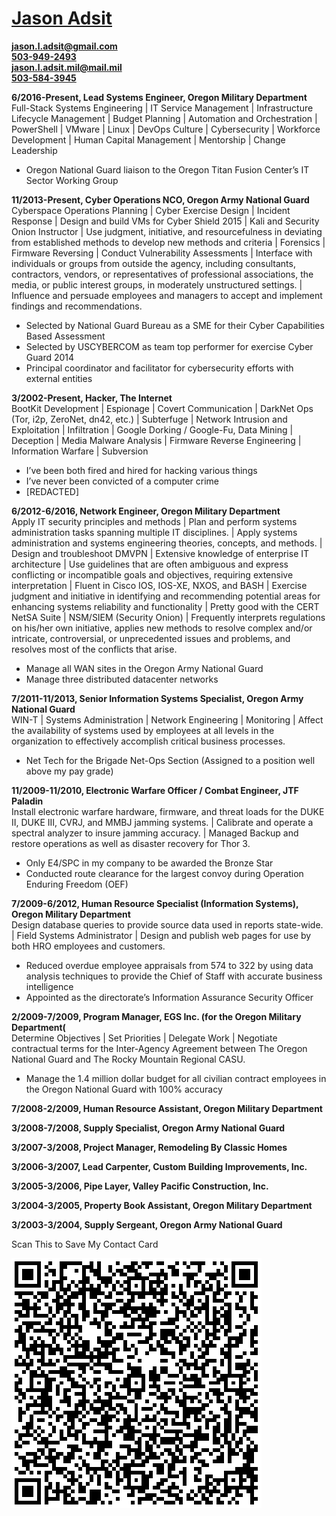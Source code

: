 # [Jason Adsit](https://raw.githubusercontent.com/jasonadsit/resume/master/resume.pdf)  
**[jason.l.adsit@gmail.com](mailto:jason.l.adsit@gmail.com)**  
**[503-949-2493](tel:5039492493)**  
**[jason.l.adsit.mil@mail.mil](mailto:jason.l.adsit.mil@mail.mil)**  
**[503-584-3945](tel:5035843945)**  
  
**6/2016-Present, Lead Systems Engineer, Oregon Military Department**  
Full-Stack Systems Engineering &#124; IT Service Management &#124; Infrastructure Lifecycle Management &#124; Budget Planning &#124; Automation and Orchestration &#124; PowerShell &#124; VMware &#124; Linux &#124; DevOps Culture &#124; Cybersecurity &#124; Workforce Development &#124; Human Capital Management &#124; Mentorship &#124; Change Leadership  
* Oregon National Guard liaison to the Oregon Titan Fusion Center’s IT Sector Working Group  
  
**11/2013-Present, Cyber Operations NCO, Oregon Army National Guard**  
Cyberspace Operations Planning &#124; Cyber Exercise Design &#124; Incident Response &#124; Design and build VMs for Cyber Shield 2015 &#124; Kali and Security Onion Instructor &#124; Use judgment, initiative, and resourcefulness in deviating from established methods to develop new methods and criteria &#124; Forensics &#124; Firmware Reversing &#124; Conduct Vulnerability Assessments &#124; Interface with individuals or groups from outside the agency, including consultants, contractors, vendors, or representatives of professional associations, the media, or public interest groups, in moderately unstructured settings. &#124; Influence and persuade employees and managers to accept and implement findings and recommendations.  
* Selected by National Guard Bureau as a SME for their Cyber Capabilities Based Assessment  
* Selected by USCYBERCOM as team top performer for exercise Cyber Guard 2014  
* Principal coordinator and facilitator for cybersecurity efforts with external entities  
  
**3/2002-Present, Hacker, The Internet**  
BootKit Development &#124; Espionage &#124; Covert Communication &#124; DarkNet Ops (Tor, i2p, ZeroNet, dn42, etc.) &#124; Subterfuge &#124; Network Intrusion and Exploitation &#124; Infiltration &#124; Google Dorking / Google-Fu, Data Mining &#124; Deception &#124; Media Malware Analysis &#124; Firmware Reverse Engineering &#124; Information Warfare &#124; Subversion  
* I’ve been both fired and hired for hacking various things  
* I’ve never been convicted of a computer crime  
* &#91;REDACTED&#93;  
  
**6/2012-6/2016, Network Engineer, Oregon Military Department**  
Apply IT security principles and methods &#124; Plan and perform systems administration tasks spanning multiple IT disciplines. &#124; Apply systems administration and systems engineering theories, concepts, and methods. &#124; Design and troubleshoot DMVPN &#124; Extensive knowledge of enterprise IT architecture &#124; Use guidelines that are often ambiguous and express conflicting or incompatible goals and objectives, requiring extensive interpretation &#124; Fluent in Cisco IOS, IOS-XE, NXOS, and BASH &#124; Exercise judgment and initiative in identifying and recommending potential areas for enhancing systems reliability and functionality &#124; Pretty good with the CERT NetSA Suite &#124; NSM/SIEM (Security Onion) &#124; Frequently interprets regulations on his/her own initiative, applies new methods to resolve complex and/or intricate, controversial, or unprecedented issues and problems, and resolves most of the conflicts that arise.  
* Manage all WAN sites in the Oregon Army National Guard  
* Manage three distributed datacenter networks  
  
**7/2011-11/2013, Senior Information Systems Specialist, Oregon Army National Guard**  
WIN-T &#124; Systems Administration &#124; Network Engineering &#124; Monitoring &#124; Affect the availability of systems used by employees at all levels in the organization to effectively accomplish critical business processes.  
* Net Tech for the Brigade Net-Ops Section &#40;Assigned to a position well above my pay grade&#41;  
  
**11/2009-11/2010, Electronic Warfare Officer / Combat Engineer, JTF Paladin**  
Install electronic warfare hardware, firmware, and threat loads for the DUKE II, DUKE III, CVRJ, and MMBJ jamming systems. &#124; Calibrate and operate a spectral analyzer to insure jamming accuracy. &#124; Managed Backup and restore operations as well as disaster recovery for Thor 3.  
* Only E4/SPC in my company to be awarded the Bronze Star  
* Conducted route clearance for the largest convoy during Operation Enduring Freedom &#40;OEF&#41;  
  
**7/2009-6/2012, Human Resource Specialist &#40;Information Systems&#41;, Oregon Military Department**  
Design database queries to provide source data used in reports state-wide. &#124; Field Systems Administrator &#124; Design and publish web pages for use by both HRO employees and customers.  
* Reduced overdue employee appraisals from 574 to 322 by using data analysis techniques to provide the Chief of Staff with accurate business intelligence  
* Appointed as the directorate’s Information Assurance Security Officer  
  
**2/2009-7/2009, Program Manager, EGS Inc. &#40;for the Oregon Military Department&#40;**  
Determine Objectives &#124; Set Priorities &#124; Delegate Work &#124; Negotiate contractual terms for the Inter-Agency Agreement between The Oregon National Guard and The Rocky Mountain Regional CASU.  
* Manage the 1.4 million dollar budget for all civilian contract employees in the Oregon National Guard with 100% accuracy  
  
**7/2008-2/2009, Human Resource Assistant, Oregon Military Department**  
  
**3/2008-7/2008, Supply Specialist, Oregon Army National Guard**  
  
**3/2007-3/2008, Project Manager, Remodeling By Classic Homes**  
  
**3/2006-3/2007, Lead Carpenter, Custom Building Improvements, Inc.**  
  
**3/2005-3/2006, Pipe Layer, Valley Pacific Construction, Inc.**  
  
**3/2004-3/2005, Property Book Assistant, Oregon Military Department**  
  
**3/2003-3/2004, Supply Sergeant, Oregon Army National Guard**  
  
  
  
Scan This to Save My Contact Card  
  
  
![](https://raw.githubusercontent.com/jasonadsit/resume/master/adsit-vcard.png)  
  